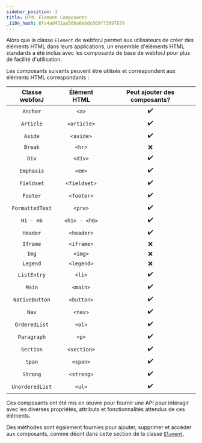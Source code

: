 ```yaml
---
sidebar_position: 3
title: HTML Element Components
_i18n_hash: 6fa4ad451aa506a0ebdc669f73097879
---
```

Alors que la classe `Element` de webforJ permet aux utilisateurs de créer des éléments HTML dans leurs applications, un ensemble d'éléments HTML standards a été inclus avec les composants de base de webforJ pour plus de facilité d'utilisation.

Les composants suivants peuvent être utilisés et correspondent aux éléments HTML correspondants :

|Classe webforJ|Élément HTML|Peut ajouter des composants?|
|:--:|:--:|:--:|
|`Anchor`|`<a>`| ✔️ |
|`Article`|`<article>`| ✔️ |
|`Aside`|`<aside>`| ✔️ |
|`Break`|`<hr>`| ❌ |
|`Div`|`<div>`| ✔️ |
|`Emphasis`|`<em>`| ✔️ |
|`Fieldset`|`<fieldset>`| ✔️ |
|`Footer`|`<footer>`| ✔️ |
|`FormattedText`|`<pre>`| ✔️ |
|`H1 - H6`|`<h1> - <h6>`| ✔️ |
|`Header`|`<header>`| ✔️ |
|`Iframe`|`<iframe>`| ❌ |
|`Img`|`<img>`| ❌ |
|`Legend`|`<legend>`| ❌ |
|`ListEntry`|`<li>`| ✔️ |
|`Main`|`<main>`| ✔️ |
|`NativeButton`|`<button>`| ✔️ |
|`Nav`|`<nav>`| ✔️ |
|`OrderedList`|`<ol>`| ✔️ |
|`Paragraph`|`<p>`| ✔️ |
|`Section`|`<section>`| ✔️ |
|`Span`|`<span>`| ✔️ |
|`Strong`|`<strong>`| ✔️ |
|`UnorderedList`|`<ul>`| ✔️ |

Ces composants ont été mis en œuvre pour fournir une API pour interagir avec les diverses propriétés, attributs et fonctionnalités attendus de ces éléments.

Des méthodes sont également fournies pour ajouter, supprimer et accéder aux composants, comme décrit dans cette section de la classe [`Element`](../elements.md#component-interaction).
